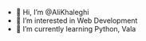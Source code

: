 - 👋 Hi, I’m @AliKhaleghi
- 👀 I’m interested in Web Development
- 🌱 I’m currently learning Python, Vala

<!---
AliKhaleghi/AliKhaleghi is a ✨ special ✨ repository because its `README.md` (this file) appears on your GitHub profile.
You can click the Preview link to take a look at your changes.
--->
